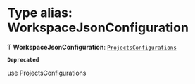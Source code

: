 # Type alias: WorkspaceJsonConfiguration

Ƭ **WorkspaceJsonConfiguration**: [`ProjectsConfigurations`](../../reference/core-api/devkit/documents/ProjectsConfigurations)

**`Deprecated`**

use ProjectsConfigurations
